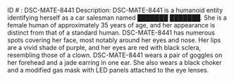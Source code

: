 ID # : DSC-MATE-8441
Description: DSC-MATE-8441 is a humanoid entity identifying herself as a car salesman named ███████ ███████. She is a female human of approximately 35 years of age, and her appearance is distinct from that of a standard human. DSC-MATE-8441 has numerous spots covering her face, most notably around her eyes and nose. Her lips are a vivid shade of purple, and her eyes are red with black sclera, resembling those of a clown. DSC-MATE-8441 wears a pair of goggles on her forehead and a jade earring in one ear. She also wears a black choker and a modified gas mask with LED panels attached to the eye lenses.